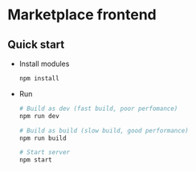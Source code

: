 # Marketplace frontend



## Quick start

- Install modules

	```bash
	npm install
	```

- Run

	```bash
	# Build as dev (fast build, poor perfomance)
	npm run dev

	# Build as build (slow build, good performance)
	npm run build

	# Start server
	npm start
	```
